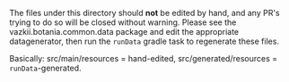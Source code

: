 The files under this directory should **not** be edited by hand, and any PR's trying to do so
will be closed without warning. Please see the vazkii.botania.common.data package and edit the appropriate datagenerator,
then run the `runData` gradle task to regenerate these files.

Basically: src/main/resources = hand-edited, src/generated/resources = `runData`-generated.